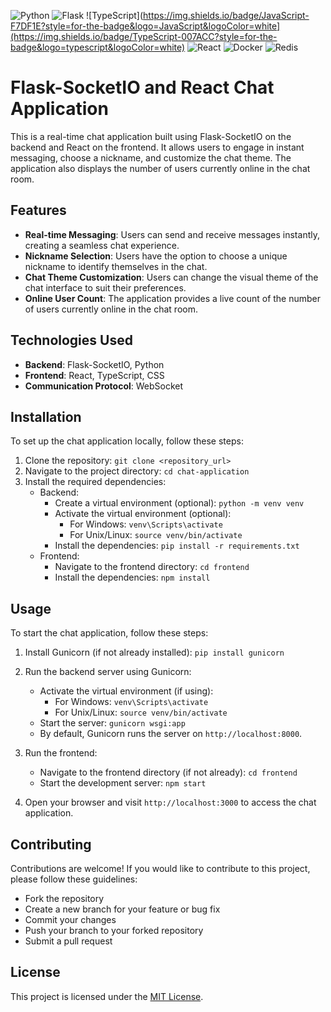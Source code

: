 ![Python](https://img.shields.io/badge/Python-14354C?style=for-the-badge&logo=python&logoColor=white)
![Flask](https://img.shields.io/badge/Flask-000000?style=for-the-badge&logo=flask&logoColor=white)
![TypeScript](https://img.shields.io/badge/JavaScript-F7DF1E?style=for-the-badge&logo=JavaScript&logoColor=white](https://img.shields.io/badge/TypeScript-007ACC?style=for-the-badge&logo=typescript&logoColor=white)
![React](https://img.shields.io/badge/React-20232A?style=for-the-badge&logo=react&logoColor=61DAFB)
![Docker](https://img.shields.io/badge/docker-%230db7ed.svg?style=for-the-badge&logo=docker&logoColor=white)
![Redis](https://img.shields.io/badge/redis-%23DD0031.svg?&style=for-the-badge&logo=redis&logoColor=white)

# Flask-SocketIO and React Chat Application

This is a real-time chat application built using Flask-SocketIO on the backend and React on the frontend. It allows users to engage in instant messaging, choose a nickname, and customize the chat theme. The application also displays the number of users currently online in the chat room.

## Features

- **Real-time Messaging**: Users can send and receive messages instantly, creating a seamless chat experience.
- **Nickname Selection**: Users have the option to choose a unique nickname to identify themselves in the chat.
- **Chat Theme Customization**: Users can change the visual theme of the chat interface to suit their preferences.
- **Online User Count**: The application provides a live count of the number of users currently online in the chat room.

## Technologies Used

- **Backend**: Flask-SocketIO, Python
- **Frontend**: React, TypeScript, CSS
- **Communication Protocol**: WebSocket

## Installation

To set up the chat application locally, follow these steps:

1. Clone the repository: `git clone <repository_url>`
2. Navigate to the project directory: `cd chat-application`
3. Install the required dependencies:
   - Backend:
     - Create a virtual environment (optional): `python -m venv venv`
     - Activate the virtual environment (optional):
       - For Windows: `venv\Scripts\activate`
       - For Unix/Linux: `source venv/bin/activate`
     - Install the dependencies: `pip install -r requirements.txt`
   - Frontend:
     - Navigate to the frontend directory: `cd frontend`
     - Install the dependencies: `npm install`

## Usage

To start the chat application, follow these steps:

1. Install Gunicorn (if not already installed): `pip install gunicorn`
2. Run the backend server using Gunicorn:
   - Activate the virtual environment (if using): 
     - For Windows: `venv\Scripts\activate`
     - For Unix/Linux: `source venv/bin/activate`
   - Start the server: `gunicorn wsgi:app`
   - By default, Gunicorn runs the server on `http://localhost:8000`.

3. Run the frontend:
   - Navigate to the frontend directory (if not already): `cd frontend`
   - Start the development server: `npm start`
4. Open your browser and visit `http://localhost:3000` to access the chat application.

## Contributing

Contributions are welcome! If you would like to contribute to this project, please follow these guidelines:
- Fork the repository
- Create a new branch for your feature or bug fix
- Commit your changes
- Push your branch to your forked repository
- Submit a pull request

## License

This project is licensed under the [MIT License](https://github.com/SoulNaturalist/reactive-super-chat/blob/main/LICENSE).
